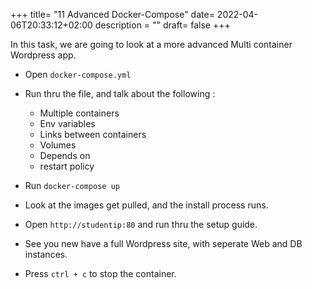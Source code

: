 +++
title= "11 Advanced Docker-Compose"
date= 2022-04-06T20:33:12+02:00
description = ""
draft= false
+++

In this task, we are going to look at a more advanced Multi container Wordpress app.

- Open `docker-compose.yml`
- Run thru the file, and talk about the following :
    - Multiple containers
    - Env variables
    - Links between containers
    - Volumes
    - Depends on
    - restart policy

- Run `docker-compose up`
- Look at the images get pulled, and the install process runs.
- Open `http://studentip:80` and run thru the setup guide.
- See you new have a full Wordpress site, with seperate Web and DB instances.
- Press `ctrl + c` to stop the container.
